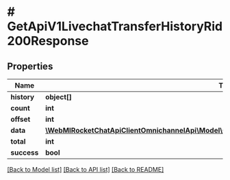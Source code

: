 # # GetApiV1LivechatTransferHistoryRid200Response

## Properties

Name | Type | Description | Notes
------------ | ------------- | ------------- | -------------
**history** | **object[]** |  | [optional]
**count** | **int** |  | [optional]
**offset** | **int** |  | [optional]
**data** | [**\WebMIRocketChatApiClientOmnichannelApi\Model\GetApiV1LivechatTransferHistoryRid200ResponseData**](GetApiV1LivechatTransferHistoryRid200ResponseData.md) |  | [optional]
**total** | **int** |  | [optional]
**success** | **bool** |  | [optional]

[[Back to Model list]](../../README.md#models) [[Back to API list]](../../README.md#endpoints) [[Back to README]](../../README.md)
